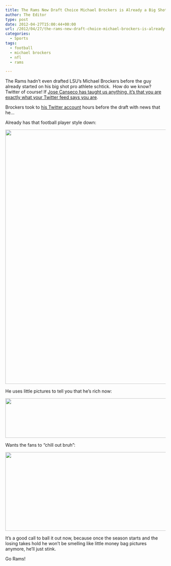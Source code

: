 ```yaml
---
title: The Rams New Draft Choice Michael Brockers is Already a Big Shot
author: The Editor
type: post
date: 2012-04-27T15:00:44+00:00
url: /2012/04/27/the-rams-new-draft-choice-michael-brockers-is-already-a-big-shot/
categories:
  - Sports
tags:
  - football
  - michael brockers
  - nfl
  - rams

---
```

The Rams hadn&#8217;t even drafted LSU&#8217;s Michael Brockers before the guy already started on his big shot pro athlete schtick.  How do we know? Twitter of course! If <a href="https://twitter.com/#!/JoseCanseco/status/195565966954995713" target="_blank">Jose Canseco has taught us anything, it&#8217;s that you are exactly what your Twitter feed says you are</a>.

Brockers took to <a href="http://twitter.com/MichaelBrockers" target="_blank">his Twitter account</a> hours before the draft with news that he&#8230;

Already has that football player style down:

[<img class="aligncenter size-full wp-image-13460" title="michaelbrockers_1" src="http://media.punchingkitty.com/wordpress/2012/04/michaelbrockers_1.jpg" alt="" width="533" height="798" />][1]

He uses little pictures to tell you that he&#8217;s rich now:

[<img class="aligncenter size-full wp-image-13461" title="michaelbrockers_2" src="http://media.punchingkitty.com/wordpress/2012/04/michaelbrockers_2.jpg" alt="" width="528" height="124" />][2]

Wants the fans to &#8220;chill out bruh&#8221;:

[<img class="aligncenter size-full wp-image-13462" title="michaelbrockers_3" src="http://media.punchingkitty.com/wordpress/2012/04/michaelbrockers_3.jpg" alt="" width="520" height="247" />][3]

It&#8217;s a good call to ball it out now, because once the season starts and the losing takes hold he won&#8217;t be smelling like little money bag pictures anymore, he&#8217;ll just stink.

Go Rams!

&nbsp;

 [1]: http://media.punchingkitty.com/wordpress/2012/04/michaelbrockers_1.jpg
 [2]: http://media.punchingkitty.com/wordpress/2012/04/michaelbrockers_2.jpg
 [3]: http://media.punchingkitty.com/wordpress/2012/04/michaelbrockers_3.jpg